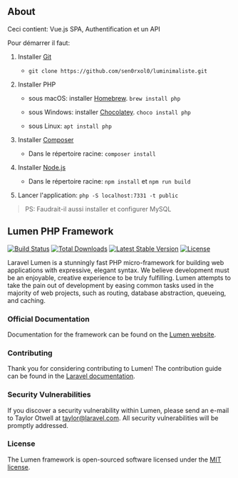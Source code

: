 ## About

Ceci contient: Vue.js SPA, Authentification et un API

Pour démarrer il faut:

1. Installer [Git](https://git-scm.com/downloads) 
    
    - `git clone https://github.com/sen0rxol0/luminimaliste.git`
2. Installer PHP

    - sous macOS: installer [Homebrew](https://brew.sh/). `brew install php`
    
    - sous Windows: installer [Chocolatey](https://chocolatey.org/). `choco install php`
    
    - sous Linux: `apt install php`
3. Installer [Composer](https://getcomposer.org/download/)
    
    - Dans le répertoire racine: `composer install` 
4. Installer [Node.js](https://nodejs.org/en/download/)

    - Dans le répertoire racine: `npm install` et `npm run build`
5. Lancer l'application: `php -S localhost:7331 -t public`

> PS: Faudrait-il aussi installer et configurer MySQL 

## Lumen PHP Framework

[![Build Status](https://travis-ci.org/laravel/lumen-framework.svg)](https://travis-ci.org/laravel/lumen-framework)
[![Total Downloads](https://img.shields.io/packagist/dt/laravel/framework)](https://packagist.org/packages/laravel/lumen-framework)
[![Latest Stable Version](https://img.shields.io/packagist/v/laravel/framework)](https://packagist.org/packages/laravel/lumen-framework)
[![License](https://img.shields.io/packagist/l/laravel/framework)](https://packagist.org/packages/laravel/lumen-framework)

Laravel Lumen is a stunningly fast PHP micro-framework for building web applications with expressive, elegant syntax. We believe development must be an enjoyable, creative experience to be truly fulfilling. Lumen attempts to take the pain out of development by easing common tasks used in the majority of web projects, such as routing, database abstraction, queueing, and caching.

### Official Documentation

Documentation for the framework can be found on the [Lumen website](https://lumen.laravel.com/docs).

### Contributing

Thank you for considering contributing to Lumen! The contribution guide can be found in the [Laravel documentation](https://laravel.com/docs/contributions).

### Security Vulnerabilities

If you discover a security vulnerability within Lumen, please send an e-mail to Taylor Otwell at taylor@laravel.com. All security vulnerabilities will be promptly addressed.

### License

The Lumen framework is open-sourced software licensed under the [MIT license](https://opensource.org/licenses/MIT).
